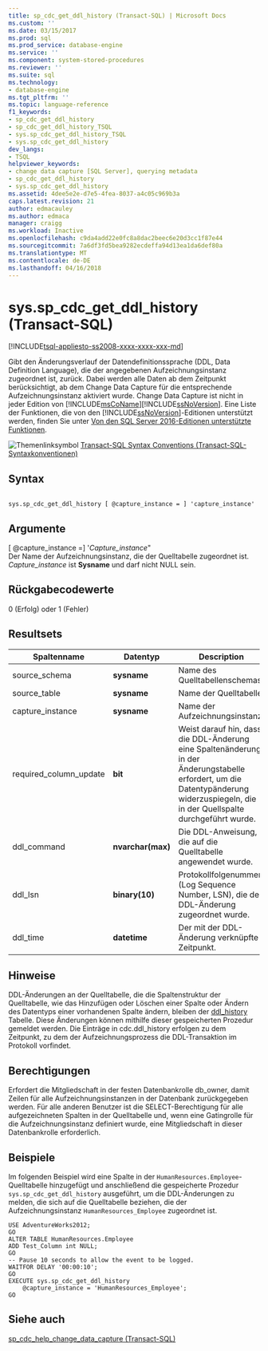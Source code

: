 ```yaml
---
title: sp_cdc_get_ddl_history (Transact-SQL) | Microsoft Docs
ms.custom: ''
ms.date: 03/15/2017
ms.prod: sql
ms.prod_service: database-engine
ms.service: ''
ms.component: system-stored-procedures
ms.reviewer: ''
ms.suite: sql
ms.technology:
- database-engine
ms.tgt_pltfrm: ''
ms.topic: language-reference
f1_keywords:
- sp_cdc_get_ddl_history
- sp_cdc_get_ddl_history_TSQL
- sys.sp_cdc_get_ddl_history_TSQL
- sys.sp_cdc_get_ddl_history
dev_langs:
- TSQL
helpviewer_keywords:
- change data capture [SQL Server], querying metadata
- sp_cdc_get_ddl_history
- sys.sp_cdc_get_ddl_history
ms.assetid: 4dee5e2e-d7e5-4fea-8037-a4c05c969b3a
caps.latest.revision: 21
author: edmacauley
ms.author: edmaca
manager: craigg
ms.workload: Inactive
ms.openlocfilehash: c9da4add22e0fc8a8dac2beec6e20d3cc1f87e44
ms.sourcegitcommit: 7a6df3fd5bea9282ecdeffa94d13ea1da6def80a
ms.translationtype: MT
ms.contentlocale: de-DE
ms.lasthandoff: 04/16/2018
---
```

# <a name="sysspcdcgetddlhistory-transact-sql"></a>sys.sp_cdc_get_ddl_history (Transact-SQL)
[!INCLUDE[tsql-appliesto-ss2008-xxxx-xxxx-xxx-md](../../includes/tsql-appliesto-ss2008-xxxx-xxxx-xxx-md.md)]

  Gibt den Änderungsverlauf der Datendefinitionssprache (DDL, Data Definition Language), die der angegebenen Aufzeichnungsinstanz zugeordnet ist, zurück. Dabei werden alle Daten ab dem Zeitpunkt berücksichtigt, ab dem Change Data Capture für die entsprechende Aufzeichnungsinstanz aktiviert wurde. Change Data Capture ist nicht in jeder Edition von [!INCLUDE[msCoName](../../includes/msconame-md.md)][!INCLUDE[ssNoVersion](../../includes/ssnoversion-md.md)]. Eine Liste der Funktionen, die von den [!INCLUDE[ssNoVersion](../../includes/ssnoversion-md.md)]-Editionen unterstützt werden, finden Sie unter [Von den SQL Server 2016-Editionen unterstützte Funktionen](~/sql-server/editions-and-supported-features-for-sql-server-2016.md).  
  
 ![Themenlinksymbol](../../database-engine/configure-windows/media/topic-link.gif "Topic link icon") [Transact-SQL Syntax Conventions (Transact-SQL-Syntaxkonventionen)](../../t-sql/language-elements/transact-sql-syntax-conventions-transact-sql.md)  
  
## <a name="syntax"></a>Syntax  
  
```  
  
sys.sp_cdc_get_ddl_history [ @capture_instance = ] 'capture_instance'  
```  
  
## <a name="arguments"></a>Argumente  
 [ @capture_instance =] '*Capture_instance*"  
 Der Name der Aufzeichnungsinstanz, die der Quelltabelle zugeordnet ist. *Capture_instance* ist **Sysname** und darf nicht NULL sein.  
  
## <a name="return-code-values"></a>Rückgabecodewerte  
 0 (Erfolg) oder 1 (Fehler)  
  
## <a name="result-sets"></a>Resultsets  
  
|Spaltenname|Datentyp|Description|  
|-----------------|---------------|-----------------|  
|source_schema|**sysname**|Name des Quelltabellenschemas.|  
|source_table|**sysname**|Name der Quelltabelle.|  
|capture_instance|**sysname**|Name der Aufzeichnungsinstanz.|  
|required_column_update|**bit**|Weist darauf hin, dass die DDL-Änderung eine Spaltenänderung in der Änderungstabelle erfordert, um die Datentypänderung widerzuspiegeln, die in der Quellspalte durchgeführt wurde.|  
|ddl_command|**nvarchar(max)**|Die DDL-Anweisung, die auf die Quelltabelle angewendet wurde.|  
|ddl_lsn|**binary(10)**|Protokollfolgenummer (Log Sequence Number, LSN), die der DDL-Änderung zugeordnet wurde.|  
|ddl_time|**datetime**|Der mit der DDL-Änderung verknüpfte Zeitpunkt.|  
  
## <a name="remarks"></a>Hinweise  
 DDL-Änderungen an der Quelltabelle, die die Spaltenstruktur der Quelltabelle, wie das Hinzufügen oder Löschen einer Spalte oder Ändern des Datentyps einer vorhandenen Spalte ändern, bleiben der [ddl_history](../../relational-databases/system-tables/cdc-ddl-history-transact-sql.md) Tabelle. Diese Änderungen können mithilfe dieser gespeicherten Prozedur gemeldet werden. Die Einträge in cdc.ddl_history erfolgen zu dem Zeitpunkt, zu dem der Aufzeichnungsprozess die DDL-Transaktion im Protokoll vorfindet.  
  
## <a name="permissions"></a>Berechtigungen  
 Erfordert die Mitgliedschaft in der festen Datenbankrolle db_owner, damit Zeilen für alle Aufzeichnungsinstanzen in der Datenbank zurückgegeben werden. Für alle anderen Benutzer ist die SELECT-Berechtigung für alle aufgezeichneten Spalten in der Quelltabelle und, wenn eine Gatingrolle für die Aufzeichnungsinstanz definiert wurde, eine Mitgliedschaft in dieser Datenbankrolle erforderlich.  
  
## <a name="examples"></a>Beispiele  
 Im folgenden Beispiel wird eine Spalte in der `HumanResources.Employee`-Quelltabelle hinzugefügt und anschließend die gespeicherte Prozedur `sys.sp_cdc_get_ddl_history` ausgeführt, um die DDL-Änderungen zu melden, die sich auf die Quelltabelle beziehen, die der Aufzeichnungsinstanz `HumanResources_Employee` zugeordnet ist.  
  
```  
USE AdventureWorks2012;  
GO  
ALTER TABLE HumanResources.Employee  
ADD Test_Column int NULL;  
GO  
-- Pause 10 seconds to allow the event to be logged.   
WAITFOR DELAY '00:00:10';  
GO   
EXECUTE sys.sp_cdc_get_ddl_history   
    @capture_instance = 'HumanResources_Employee';  
GO  
```  
  
## <a name="see-also"></a>Siehe auch  
 [sp_cdc_help_change_data_capture &#40;Transact-SQL&#41;](../../relational-databases/system-stored-procedures/sys-sp-cdc-help-change-data-capture-transact-sql.md)  
  
  
